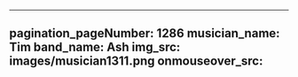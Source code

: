 ------
pagination_pageNumber: 1286
musician_name: Tim
band_name: Ash
img_src: images/musician1311.png
onmouseover_src: 
------